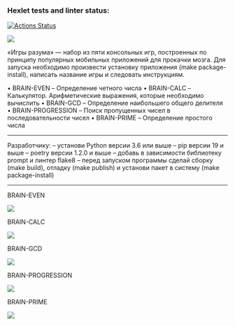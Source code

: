 ### Hexlet tests and linter status:
[![Actions Status](https://github.com/Boison88/python-project-49/workflows/hexlet-check/badge.svg)](https://github.com/Boison88/python-project-49/actions)

<a href="https://codeclimate.com/github/Boison88/python-project-49/maintainability"><img src="https://api.codeclimate.com/v1/badges/f991ad98e5296b448aef/maintainability" /></a>

«Игры разума» — набор из пяти консольных игр, построенных по принципу популярных мобильных приложений для прокачки мозга.
Для запуска необходимо произвести установку приложения (make package-install), написать название игры и следовать инструкциям.

• BRAIN-EVEN – Определение четного числа
• BRAIN-CALC – Калькулятор. Арифметические выражения, которые необходимо вычислить
• BRAIN-GCD – Определение наибольшего общего делителя
• BRAIN-PROGRESSION – Поиск пропущенных чисел в последовательности чисел
• BRAIN-PRIME – Определение простого числа

_____
Разработчику:
– установи Python версии 3.6 или выше
– pip версии 19 и выше
– poetry версии 1.2.0 и выше
– добавь в зависимости библиотеку prompt и линтер flake8
– перед запуском программы сделай сборку (make build), отладку (make publish) и установи пакет в систему (make package-install)
_____

BRAIN-EVEN

<a href="https://asciinema.org/a/538165" target="_blank"><img src="https://asciinema.org/a/538165.svg" /></a>


BRAIN-CALC

<a href="https://asciinema.org/a/538167" target="_blank"><img src="https://asciinema.org/a/538167.svg" /></a>


BRAIN-GCD

<a href="https://asciinema.org/a/538168" target="_blank"><img src="https://asciinema.org/a/538168.svg" /></a>


BRAIN-PROGRESSION

<a href="https://asciinema.org/a/538175" target="_blank"><img src="https://asciinema.org/a/538175.svg" /></a>


BRAIN-PRIME

<a href="https://asciinema.org/a/538179" target="_blank"><img src="https://asciinema.org/a/538179.svg" /></a>


